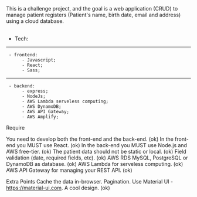 <div>
  This is a challenge project, and the goal is a web application (CRUD) to manage patient registers (Patient's name, birth date, email and address) using a cloud database.

 </div>

 <br>
 
 - Tech:

 ------------------------------
	 - frontend: 
		  - Javascript;
		  - React;
		  - Sass;
-------------------------------
	 - backend:
		  - express;
		  - NodeJs;
          - AWS Lambda serveless computing;
          - AWS DynamoDB;
          - AWS API Gateway;
          - AWS Amplify;

Require

You need to develop both the front-end and the back-end. (ok)
In the front-end you MUST use React. (ok)
In the back-end you MUST use Node.js and AWS free-tier. (ok)
The patient data should not be static or local. (ok)
Field validation (date, required fields, etc). (ok)
AWS RDS MySQL, PostgreSQL or DynamoDB as database. (ok)
AWS Lambda for serveless computing. (ok)
AWS API Gateway for managing your REST API. (ok)

Extra Points
Cache the data in-browser.
Pagination.
Use Material UI - https://material-ui.com.
A cool design. (ok)
